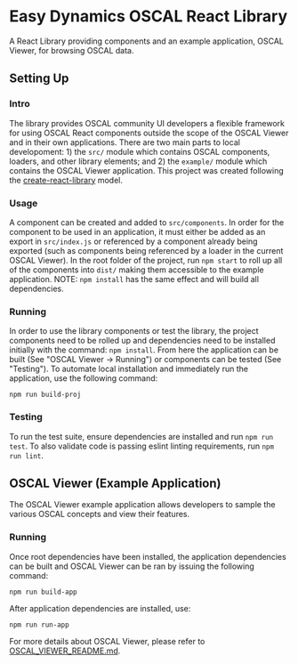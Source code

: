 # Easy Dynamics OSCAL React Library

A React Library providing components and an example application, OSCAL Viewer, for browsing OSCAL data.

## Setting Up

### Intro

The library provides OSCAL community UI developers a flexible framework for using OSCAL React components outside the scope of the OSCAL Viewer and in their own applications. There are two main parts to local developoment: 1) the `src/` module which contains OSCAL components, loaders, and other library elements; and 2) the `example/` module which contains the OSCAL Viewer application. This project was created following the [create-react-library](https://github.com/transitive-bullshit/create-react-library) model.

### Usage
A component can be created and added to `src/components`. In order for the component to be used in an application, it must either be added as an export in `src/index.js` or referenced by a component already being exported (such as components being referenced by a loader in the current OSCAL Viewer). In the root folder of the project, run `npm start` to roll up all of the components into `dist/` making them accessible to the example application. NOTE: `npm install` has the same effect and will build all dependencies.

### Running

In order to use the library components or test the library, the project components need to be rolled up and dependencies need to be installed initially with the command: `npm install`. From here the application can be built (See "OSCAL Viewer → Running") or components can be tested (See "Testing"). To automate local installation and immediately run the application, use the following command:
```
npm run build-proj
```

### Testing

To run the test suite, ensure dependencies are installed and run `npm run test`. To also validate code is passing eslint linting requirements, run `npm run lint`.

## OSCAL Viewer (Example Application)

The OSCAL Viewer example application allows developers to sample the various OSCAL concepts and view their features.

### Running
Once root dependencies have been installed, the application dependencies can be built and OSCAL Viewer can be ran by issuing the following command:

```
npm run build-app
```

After application dependencies are installed, use:

```
npm run run-app
```


For more details about OSCAL Viewer, please refer to [OSCAL_VIEWER_README.md](/example/OSCAL_VIEWER_README.md).
